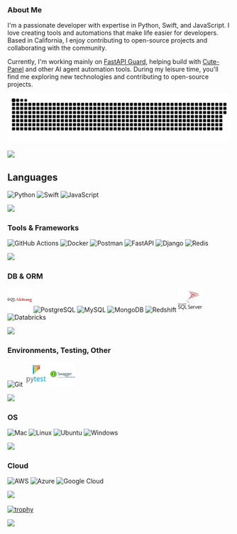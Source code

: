 ### About Me
I'm a passionate developer with expertise in Python, Swift, and JavaScript. I love creating tools and automations that make life easier for developers. Based in California, I enjoy contributing to open-source projects and collaborating with the community.

Currently, I'm working mainly on [FastAPI Guard](https://github.com/rennf93/fastapi-guard), helping build with [Cute-Panel](github.com/KatriaDopex/Cute-Panel) and other AI agent automation tools. During my leisure time, you'll find me exploring new technologies and contributing to open-source projects.


<p align="center">
 <img width="1000" src="assets/snake.svg" alt="snake"/>
</p>

<img src="https://user-images.githubusercontent.com/73097560/115834477-dbab4500-a447-11eb-908a-139a6edaec5c.gif">

## Languages
<img src="https://skillicons.dev/icons?i=python" title="Python" alt="Python" width="55" height="55"/>  <img src="https://skillicons.dev/icons?i=swift" title="Swift" alt="Swift" width="55" height="55"/>  <img src="https://skillicons.dev/icons?i=js" title="JavaScript" alt="JavaScript" width="55" height="55"/>

<img src="https://user-images.githubusercontent.com/73097560/115834477-dbab4500-a447-11eb-908a-139a6edaec5c.gif">

### Tools & Frameworks
<img src="https://skillicons.dev/icons?i=githubactions" title="GitHub Actions" alt="GitHub Actions" width="55" height="55"/>  <img src="https://skillicons.dev/icons?i=docker" title="Docker" alt="Docker" width="55" height="55"/>  <img src="https://skillicons.dev/icons?i=postman" title="Postman" alt="Postman" width="55" height="55"/>  <img src="https://skillicons.dev/icons?i=fastapi" title="FastAPI" alt="FastAPI" width="55" height="55"/>  <img src="https://skillicons.dev/icons?i=django" title="Django" alt="Django" width="55" height="55"/>  <img src="https://skillicons.dev/icons?i=redis" title="Redis" alt="Redis" width="55" height="55"/>

<img src="https://user-images.githubusercontent.com/73097560/115834477-dbab4500-a447-11eb-908a-139a6edaec5c.gif">

### DB & ORM
<img src="https://github.com/devicons/devicon/blob/master/icons/sqlalchemy/sqlalchemy-original-wordmark.svg" title="SQLAlchemy" alt="SQLAlchemy" width="55" height="55"/>  <img src="https://skillicons.dev/icons?i=postgresql" title="PostgreSQL" alt="PostgreSQL" width="55" height="55"/>  <img src="https://skillicons.dev/icons?i=mysql" title="MySQL" alt="MySQL" width="55" height="55"/>  <img src="https://skillicons.dev/icons?i=mongodb" title="MongoDB" alt="MongoDB" width="55" height="55"/>  <img src="" title="Redshift" alt="Redshift" width="55" height="55"/>  <img src="https://github.com/devicons/devicon/blob/master/icons/microsoftsqlserver/microsoftsqlserver-original-wordmark.svg" title="SQLServer" alt="SQLServer" width="55" height="55"/>  <img src="https://asset.brandfetch.io/idSUrLOWbH/idUT__oJw_.png" title="Databricks" alt="Databricks" width="55" height="55"/>

<img src="https://user-images.githubusercontent.com/73097560/115834477-dbab4500-a447-11eb-908a-139a6edaec5c.gif">

### Environments, Testing, Other
<img src="https://skillicons.dev/icons?i=git" title="Git" alt="Git" width="55" height="55"/>  <img src="https://github.com/devicons/devicon/blob/master/icons/pytest/pytest-original-wordmark.svg" title="Pytest" alt="Pytest" width="55" height="55"/>  <img src="https://github.com/devicons/devicon/blob/master/icons/swagger/swagger-original-wordmark.svg" title="Swagger" alt="Swagger" width="55" height="55"/>

<img src="https://user-images.githubusercontent.com/73097560/115834477-dbab4500-a447-11eb-908a-139a6edaec5c.gif">

### OS
<img src="https://skillicons.dev/icons?i=apple" title="Mac" alt="Mac" width="55" height="55"/>  <img src="https://skillicons.dev/icons?i=linux" title="Linux" alt="Linux" width="55" height="55"/>  <img src="https://skillicons.dev/icons?i=ubuntu" title="Ubuntu" alt="Ubuntu" width="55" height="55"/>  <img src="https://skillicons.dev/icons?i=windows" title="Windows" alt="Windows" width="55" height="55"/>

<img src="https://user-images.githubusercontent.com/73097560/115834477-dbab4500-a447-11eb-908a-139a6edaec5c.gif">

### Cloud
<img src="https://skillicons.dev/icons?i=aws" title="AWS" alt="AWS" width="55" height="55"/>  <img src="https://skillicons.dev/icons?i=azure" title="Azure" alt="Azure" width="55" height="55"/>  <img src="https://skillicons.dev/icons?i=gcp" title="Google Cloud" alt="Google Cloud" width="55" height="55"/>


<img src="https://user-images.githubusercontent.com/73097560/115834477-dbab4500-a447-11eb-908a-139a6edaec5c.gif">

[![trophy](https://github-profile-trophy.vercel.app/?username=rennf93&rank=SECRET,SSS,SS,S,AAA,AA,A,B,C&column=-1&theme=nord&no-bg=true&no-frame=true)](https://github.com/ryo-ma/github-profile-trophy)

<img src="https://user-images.githubusercontent.com/73097560/115834477-dbab4500-a447-11eb-908a-139a6edaec5c.gif">
